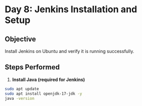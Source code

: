 # Day 8: Jenkins Installation and Setup

## Objective
Install Jenkins on Ubuntu and verify it is running successfully.

## Steps Performed

1. **Install Java (required for Jenkins)**
```bash
sudo apt update
sudo apt install openjdk-17-jdk -y
java -version
